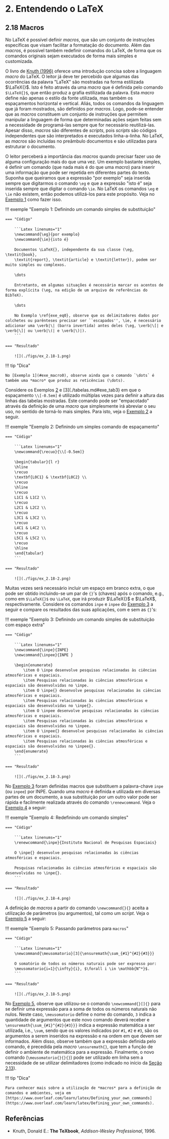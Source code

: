 # 2. Entendendo o LaTeX

## 2.18 Macros

No LaTeX é possível definir *macros*, que são um conjunto de instruções específicas que visam facilitar a formatação do documento. Além das *macros*, é possível também redefinir comandos do LaTeX, de forma que os comandos originais sejam executados de forma mais simples e customizada.

O livro de [Knuth (1996)](#knuth/1996) oferece uma introdução concisa sobre a linguagem *macro* do LaTeX. O leitor já deve ter percebido que algumas das ocorrências da palavra "LaTeX" são mostradas na forma estilizada $\LaTeX{}$. Isto é feito através da uma *macro* que é definida pelo comando `$\LaTeX{}$`, que então produz a grafia estilizada da palavra. Esta *macro* define não apenas o estilo da fonte utilizada, mas também os espaçamentos horizontal e vertical. Aliás, todos os comandos da linguagem que já foram mostrados, são definidos por *macros*. Logo, pode-se entender que as *macros* constituem um conjunto de instruções que permitem manipular a linguagem de forma que determinadas ações sejam feitas sem a necessidade de programá-las sempre que for necessário reutilizá-las. Apesar disso, *macros* são diferentes de *scripts*, pois *scripts* são códigos independentes que são interpretados e executados linha-a-linha. No LaTeX, as *macros* são incluídas no preâmbulo documentos e são utilizadas para estruturar o documento.

O leitor perceberá a importância das *macros* quando precisar fazer uso de alguma configuração mais do que uma vez. Um exemplo bastante simples, é definir um comando (que nada mais é do que uma *macro*) para inserir uma informação que pode ser repetida em diferentes partes do texto. Suponha que queiramos que a expressão "por exemplo" seja inserida sempre que digitarmos o comando `\eg` e que a expressão "isto é" seja inserida sempre que digitar o comando `\ie`. No LaTeX os comandos `\eg` e `\ie` não existem, então podemos utilizá-los para este propósito. Veja no [Exemplo 1](#exe_macro0) como fazer isso.

!!! exemple "<a id="exe_macro0"></a>Exemplo 1: Definindo um comando simples de substituição"

    === "Código"

        ```Latex linenums="1"
        \newcommand{\eg}{por exemplo}
        \newcommand{\ie}{isto é}

        Documentos \LaTeX{}, independente da sua classe (\eg, \textit{book}, 
        \textit{report}, \textit{article} e \textit{letter}), podem ser muito simples ou complexos.

        \dots

        Entretanto, em algumas situações é necessário marcar os acentos de forma explícita (\eg, na edição de um arquivo de referências do BibTeX). 

        \dots

        No Exemplo \ref{exe_eq0}, observe que os delimitadores dados por colchetes ou parênteses precisar ser ``escapados'', \ie, é necessário adicionar uma \verb|\| (barra invertida) antes deles (\eg, \verb|\[| e \verb|\]| ou \verb|\(| e \verb|\)|). 
        ```

    === "Resultado"

        ![](./figs/ex_2.18-1.png)

!!! tip "Dica"

    No [Exemplo 1](#exe_macro0), observe ainda que o comando `\dots` é também uma *macro* que produz as reticências (\dots).

Considere os Exemplos [2](./tabelas.md#exe_tab2) e [3](./tabelas.md#exe_tab3} em que o espaçamento `\\[-0.5em]` é utilizado múltiplas vezes para definir a altura das linhas das tabelas mostradas. Este comando pode ser "empacotado" através da definição de uma *macro* que simplesmente irá abreviar o seu uso, no sentido de torná-lo mais simples. Para isto, veja o [Exemplo 2](#exe_macro1) a seguir.

!!! exemple "<a id="exe_macro1"></a>Exemplo 2: Definindo um simples comando de espaçamento"

    === "Código"

        ```Latex linenums="1"
        \newcommand{\recuo}{\\[-0.5em]}

        \begin{tabular}{l r}
        \hline 
        \recuo
        \textbf{L0C1} & \textbf{L0C2} \\
        \recuo
        \hline
        \recuo
        L1C1 & L1C2 \\
        \recuo
        L2C1 & L2C2 \\
        \recuo
        L3C1 & L3C2 \\
        \recuo
        L4C1 & L4C2 \\
        \recuo
        L5C1 & L5C2 \\
        \recuo
        \hline
        \end{tabular}
        ```

    === "Resultado"

        ![](./figs/ex_2.18-2.png)

Muitas vezes será necessário incluir um espaço em branco extra, o que pode ser obtido incluindo-se um par de `{}`'s (chaves) após o comando, e.g., como em `$\LaTeX{}$` ou `\LaTeX`, que irá produzir $\LaTeX{}$ e $\LaTeX$, respectivamente. Considere os comandos `inpe` e `inpee` do [Exemplo 3](#exe_macro2) a seguir e compare os resultados das suas aplicações, com e sem as `{}`'s: 

!!! exemple "<a id="exe_macro2"></a>Exemplo 3: Definindo um comando simples de substituição com espaço extra"

    === "Código"

        ```Latex linenums="1"
        \newcommand{\inpe}{INPE}
        \newcommand{\inpee}{INPE }

        \begin{enumerate}
            \item O \inpe desenvolve pesquisas relacionadas às ciências atmosféricas e espaciais.
            \item Pesquisas relacionadas às ciências atmosféricas e espaciais são desenvolvidas no \inpe.
            \item O \inpe{} desenvolve pesquisas relacionadas às ciências atmosféricas e espaciais.
            \item Pesquisas relacionadas às ciências atmosféricas e espaciais são desenvolvidas no \inpe{}.
            \item O \inpee desenvolve pesquisas relacionadas às ciências atmosféricas e espaciais.
            \item Pesquisas relacionadas às ciências atmosféricas e espaciais são desenvolvidas no \inpee.
            \item O \inpee{} desenvolve pesquisas relacionadas às ciências atmosféricas e espaciais.
            \item Pesquisas relacionadas às ciências atmosféricas e espaciais são desenvolvidas no \inpee{}.
        \end{enumerate}
        ```

    === "Resultado"

        ![](./figs/ex_2.18-3.png)

No [Exemplo 3](#exe_macro2) foram definidas macros que substituem a palavra-chave `inpe` (ou `inpee`) por INPE. Quando uma *macro* é definida e utilizada em diversas partes de um documento, a sua substituição por um outro valor pode ser rápida e facilmente realizada através do comando `\renewcommand`. Veja o [Exemplo 4](#exe_macro3) a seguir:

!!! exemple "<a id="exe_macro3"></a>Exemplo 4: Redefinindo um comando simples"

    === "Código"

        ```Latex linenums="1"
        \renewcommand{\inpe}{Instituto Nacional de Pesquisas Espaciais}

        O \inpe{} desenvolve pesquisas relacionadas às ciências atmosféricas e espaciais.

        Pesquisas relacionadas às ciências atmosféricas e espaciais são desenvolvidas no \inpe{}.
        ```

    === "Resultado"

        ![](./figs/ex_2.18-4.png)

A definição de *macros* a partir do comando `\newcommand{}{}` aceita a utilização de parâmetros (ou argumentos), tal como um *script*. Veja o [Exemplo 5](#exe_macro4) a seguir:

!!! exemple "<a id="exe_macro4"></a>Exemplo 5: Passando parâmetros para `macros`"

    === "Código"

        ```Latex linenums="1"
        \newcommand{\meusomatorio}[3]{\ensuremath{\sum_{#1}^{#2}{#3}}}

        O somatório de todos os números naturais pode ser expresso por: 
        \meusomatorio{i=1}{\infty}{i}, $\forall i \in \mathbb{N^*}$.
        ```

    === "Resultado"

        ![](./figs/ex_2.18-5.png)

No [Exemplo 5](#exe_macro4), observe que utilizou-se o comando `\newcommand{}[]{}` para se definir uma expressão para a soma de todos os números naturais não nulos. Neste caso, `\meusomatorio` define o nome do comando, `3` indica a quantidade de argumentos que este novo comando deverá receber e `\ensuremath{\sum_{#1}^{#2}{#3}}}` indica a expressão matemática a ser utilizada, i.e., `\sum`, sendo que os valores indicados por `#1`, `#2` e `#3`, são os argumentos a serem inseridos na expressão e na ordem em que devem ser informados. Além disso, observe também que a expressão definida pelo comando, é precedida pela *macro* `\ensuremath{}`, que tem a função de definir o ambiente de matemática para a expressão. Finalmente, o novo comando (`\meusomatorio{}{}{}`) pode ser utilizado em linha sem a necessidade de se utilizar delimitadores (como indicado no início da [Seção 2.13](../matematica/#213-matematica-e-equacoes)).

!!! tip "Dica"

    Para conhecer mais sobre a utilização de *macros* para a definição de comandos e ambientes, veja em [https://www.overleaf.com/learn/latex/Defining_your_own_commands](https://www.overleaf.com/learn/latex/Defining_your_own_commands).

## Referências

* <a id="knuth/1996"></a> Knuth, Donald E.: **The TeXbook**, *Addison-Wesley Professional*, 1996.